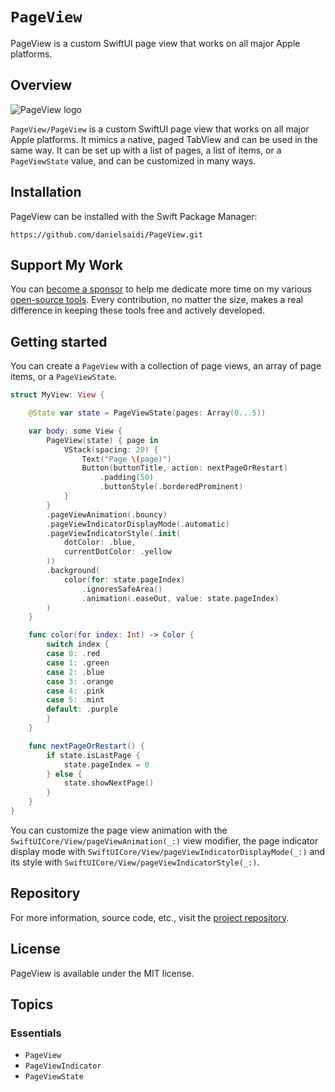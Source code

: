# ``PageView``

PageView is a custom SwiftUI page view that works on all major Apple platforms.


## Overview

![PageView logo](Logo.png)

``PageView/PageView`` is a custom SwiftUI page view that works on all major Apple platforms. It mimics a native, paged TabView and can be used in the same way. It can be set up with a list of pages, a list of items, or a ``PageViewState`` value, and can be customized in many ways.



## Installation

PageView can be installed with the Swift Package Manager:

```
https://github.com/danielsaidi/PageView.git
```



## Support My Work

You can [become a sponsor][Sponsors] to help me dedicate more time on my various [open-source tools][OpenSource]. Every contribution, no matter the size, makes a real difference in keeping these tools free and actively developed.



## Getting started

You can create a ``PageView`` with a collection of page views, an array of page items, or a ``PageViewState``.

```swift
struct MyView: View {

    @State var state = PageViewState(pages: Array(0...5))

    var body: some View {
        PageView(state) { page in
            VStack(spacing: 20) {
                Text("Page \(page)")
                Button(buttonTitle, action: nextPageOrRestart)
                    .padding(50)
                    .buttonStyle(.borderedProminent)
            }
        }
        .pageViewAnimation(.bouncy)
        .pageViewIndicatorDisplayMode(.automatic)
        .pageViewIndicatorStyle(.init(
            dotColor: .blue,
            currentDotColor: .yellow
        ))
        .background(
            color(for: state.pageIndex)
                .ignoresSafeArea()
                .animation(.easeOut, value: state.pageIndex)
        )
    }

    func color(for index: Int) -> Color {
        switch index {
        case 0: .red
        case 1: .green
        case 2: .blue
        case 3: .orange
        case 4: .pink
        case 5: .mint
        default: .purple
        }
    }

    func nextPageOrRestart() {
        if state.isLastPage {
            state.pageIndex = 0
        } else {
            state.showNextPage()
        }
    }
}
```

You can customize the page view animation with the ``SwiftUICore/View/pageViewAnimation(_:)`` view modifier, the page indicator display mode with ``SwiftUICore/View/pageViewIndicatorDisplayMode(_:)`` and its style with ``SwiftUICore/View/pageViewIndicatorStyle(_:)``.



## Repository

For more information, source code, etc., visit the [project repository](https://github.com/danielsaidi/PageView).



## License

PageView is available under the MIT license.



## Topics

### Essentials

- ``PageView``
- ``PageViewIndicator``
- ``PageViewState``



[Email]: mailto:daniel.saidi@gmail.com
[Website]: https://danielsaidi.com
[GitHub]: https://github.com/danielsaidi
[OpenSource]: https://danielsaidi.com/opensource
[Sponsors]: https://github.com/sponsors/danielsaidi
